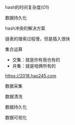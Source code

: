 hash的时间复杂度(O1)

数据持久化

hash冲突的解决方案



链表的搜索过程慢，但是插入很快

集合运算

- 交集：就是你有我也有的
- 并集：就是咱俩所有的

https://2018.hao245.com 

数据采集

数据清洗

数据持久化

数据可视化